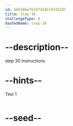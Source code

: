 ```yaml
---
id: 686386e76197458b7dfd5307
title: Step 30
challengeType: 0
dashedName: step-30
---
```


# --description--

step 30 instructions

# --hints--

Test 1

```js

```

# --seed--